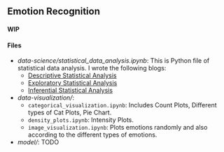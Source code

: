 ## Emotion Recognition

#### WIP

#### Files
- *data-science/statistical_data_analysis.ipynb*: This is Python file of statistical data analysis. I wrote the following blogs:
  - [Descriptive Statistical Analysis](https://khushi-411.github.io/datascience/ds_stats_1/)
  - [Exploratory Statistical Analysis](https://khushi-411.github.io/datascience/ds_stats_2/)
  - [Inferential Statistical Analysis](https://khushi-411.github.io/datascience/ds_stats_3/)
- *data-visualization/*:
  - `categorical_visualization.ipynb`: Includes Count Plots, Different types of Cat Plots, Pie Chart.
  - `density_plots.ipynb`: Intensity Plots.
  - `image_visualization.ipynb`: Plots emotions randomly and also according to the different types of emotions.
- *model/*: TODO
